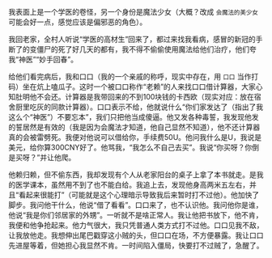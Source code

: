 我表面上是一个学医的卷怪，另一个身份是魔法少女（大概？改成 `会魔法的美少女` 可能会好一点，感觉应该是偏邪恶的角色）。

我回老家，全村人听说“学医的高材生”回来了，都过来找我看病，感冒的新冠的手断了的变僵尸的死了好几天的都有，我不得不偷偷使用魔法给他们治疗，他们夸我“神医”“妙手回春”。

给他们看完病后，我和口口（我的一个亲戚的称呼，现实中存在，用 `口口` 当作打码）坐在炕上嗑瓜子。这时一个被口口称作“老赖”的人来找口口借计算器，大家心知肚明他不会还。计算器是我带回来的不到100块钱的卡西欧（现实对应：放在宿舍厨里吃灰的同款计算器）。口口表示不给，他就说什么“你们家发达了（指出了我这么个“神医”）不要忘本”，我们只把他当成傻逼。他又发各种毒誓，我发现他发的誓居然是有效的（我是因为会魔法才知道，他自己显然不知道），他不还计算器真的会被雷劈死。我便对他说可以借给你，手续费50U。他问我什么是U，我说是美元，给你算300CNY好了。他骂我，“我怎么不自己去买”。我说“你买呀？你倒是买呀？”并让他爬。

他赖归赖，但不偷东西，我却发现有个人从老家阳台的桌子上拿了本书就走。是我的医学课本，虽然用不到了也不能白给。我追上去，发现他身高两米五左右，并且“看起来很能打”（可能就是这个心理暗示导致我后来暂时打不过他）。他加快了脚步。我问他干什么，他说“借了看看”。口口来了，也不认识他。我问他你是谁，他说“我是你们邻居家的外甥”。一听就不是啥正常人。我让他把书放下，他不肯，我便和他争抢起来。他力气很大，我只凭普通人类方式打不过他。口口见我不敌，让我放他走。我想伸出尾巴戳穿这小贼的头，但口口在场，不方便暴露。我让口口先进屋等着，但她担心我显然不肯。一时间陷入僵局，快要打不过贼了，急醒了。

